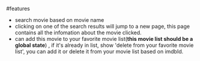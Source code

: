 #features

- search movie based on movie name
- clicking on one of the search results will jump to a new page, this page contains all the infomation about the movie clicked.
- can add this movie to your favorite movie list(**this movie list should be a global state**) , if it's already in list, show 'delete from your favorite movie list', you can add it or delete it from your movie list based on imdbId.
